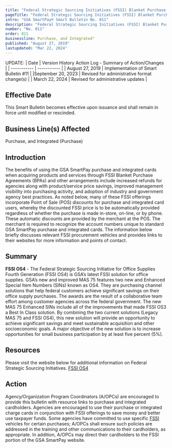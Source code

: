 ```yaml
---
title: "Federal Strategic Sourcing Initiatives (FSSI) Blanket Purchase Agreements (BPAs)"
pageTitle: "Federal Strategic Sourcing Initiatives (FSSI) Blanket Purchase Agreements (BPAs)"
intro: "GSA SmartPay® Smart Bulletin No. 011"
description: "Federal Strategic Sourcing Initiatives (FSSI) Blanket Purchase Agreements (BPAs)"
number: "No. 011"
order: 011
businessline: Purchase, and Integrated"
published: "August 27, 2019"
lastupdated: "Mar 22, 2024"
---
```


UPDATE:
| Date | Version History Action Log - Summary of Action/Changes |
| ----------- | ----------- |
| August 27, 2019 | Implementation of Smart Bulletin #11 |
|September 20, 2023 | Revised for administrative format change(s) |
| March 22, 2024 | Revised for administrative updates |

## Effective Date

This Smart Bulletin becomes effective upon issuance and shall remain in force until modified or rescinded.


## Business Line(s) Affected

Purchase, and Integrated (Purchase)


## Introduction

The benefits of using the GSA SmartPay purchase and integrated cards when acquiring products and services through FSSI Blanket Purchase Agreements (BPAs) and other arrangements include increased refunds for agencies along with product/service price savings, improved management visibility into purchasing activity, and adoption of industry and government agency best practices. As noted below, many of these FSSI offerings incorporate Point of Sale (POS) discounts for purchase and integrated card users, whereby the discounted FSSI price is to be automatically provided regardless of whether the purchase is made in-store, on-line, or by phone. These automatic discounts are provided by the merchant at the POS. The merchant is required to recognize the account numbers unique to standard GSA SmartPay purchase and integrated cards. The information below briefly discusses relevant FSSI procurement vehicles and provides links to their websites for more information and points of contact.


## Summary

**FSSI OS4** - The Federal Strategic Sourcing Initiative for Office Supplies Fourth Generation (FSSI OS4) is GSA’s latest FSSI solution for office supplies. GSA’s new and improved MAS 75 features two new and Enhanced Special Item Numbers (SINs) known as OS4. They are purchasing channel solutions that help federal customers achieve significant savings on their office supply purchases. The awards are the result of a collaborative team effort among customer agencies across the federal government. The new MAS 75 Enhanced SINs include all of the improvements that made FSSI OS3 a Best In Class solution. By combining the two current solutions (Legacy MAS 75 and FSSI OS4), this new solution will provide an opportunity to achieve significant savings and meet sustainable acquisition and other socioeconomic goals. A major objective of the new solution is to increase opportunities for small business participation by at least five percent (5%). 


## Resources

Please visit the website below for additional information on Federal Strategic Sourcing Initiatives. 
[FSSI OS4](https://www.gsa.gov/buy-through-us/purchasing-programs/federal-strategic-sourcing-initiative/fssi-os4) 


## Action

Agency/Organization Program Coordinators (A/OPCs) are encouraged to provide this bulletin with resource links to purchase and integrated cardholders. Agencies are encouraged to use their purchase or integrated charge cards in conjunction with FSSI offerings to save money and better use taxpayer funds. Some agencies have committed to use specific [FSSI](https://www.gsa.gov/buy-through-us/purchasing-programs/federal-strategic-sourcing-initiative/fssi-os4) vehicles for certain purchases; A/OPCs shall ensure 
such policies are addressed in the training and other communications to their cardholders, as appropriate. In addition, A/OPCs may direct their cardholders to the FSSI portion of the GSA SmartPay website.
